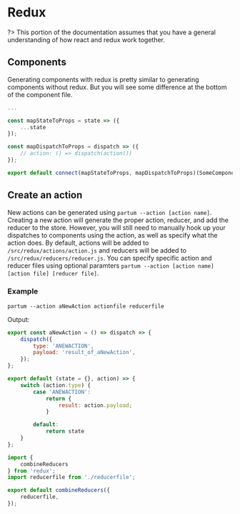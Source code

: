 # Redux

?> This portion of the documentation assumes that you have a general understanding of how react and redux work together.

## Components

Generating components with redux is pretty similar to generating components without redux. But you will see some difference at the bottom of the component file.

```/src/components/someComponent/someComponent.jsx
...

const mapStateToProps = state => ({
	...state
});

const mapDispatchToProps = dispatch => ({
	// action: () => dispatch(action())
});

export default connect(mapStateToProps, mapDispatchToProps)(SomeComponent);

```

## Create an action

New actions can be generated using `partum --action [action name]`. Creating a new action will generate the proper action, reducer, and add the reducer to the store. However, you will still need to manually hook up your dispatches to components using the action, as well as specify what the action does.
By default, actions will be added to `/src/redux/actions/action.js` and reducers will be added to `/src/redux/reducers/reducer.js`.
You can specify specific action and reducer files using optional paramters `partum --action [action name] [action file] [reducer file]`.

### Example

```
partum --action aNewAction actionfile reducerfile
```

Output: 

```/src/redux/actions/actionfile.js
export const aNewAction = () => dispatch => {
	dispatch({
		type: 'ANEWACTION',
		payload: 'result_of_aNewAction',
	});
};

```

```/src/redux/reducers/reducerfile.js
export default (state = {}, action) => {
	switch (action.type) {
		case 'ANEWACTION':
			return {
				result: action.payload;
			}

		default:
			return state
	}
};

```

```/src/redux/reducers/rootReducer.js
import {
	combineReducers
} from 'redux';
import reducerfile from './reducerfile';

export default combineReducers({
	reducerfile,
});

```
